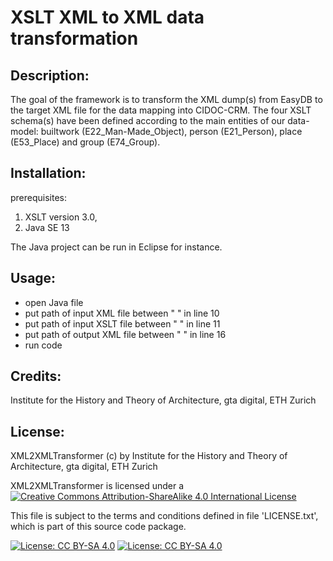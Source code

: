 # XSLT XML to XML data transformation

## Description: 

The goal of the framework is to transform the XML dump(s) from EasyDB to the target XML file for the data mapping into CIDOC-CRM. The four XSLT schema(s) have been defined according to the main entities of our data-model: builtwork (E22_Man-Made_Object), person (E21_Person), place (E53_Place) and group (E74_Group).


## Installation:

prerequisites: 

1. XSLT version 3.0, 
2. Java SE 13

The Java project can be run in Eclipse for instance.


## Usage:

* open Java file
* put path of input XML file between " " in line 10
* put path of input XSLT file between " " in line 11
* put path of output XML file between " " in line 16
* run code


## Credits:

Institute for the History and Theory of Architecture, gta digital, ETH Zurich


## License:

XML2XMLTransformer (c) by Institute for the History and Theory of Architecture, gta digital, ETH Zurich

XML2XMLTransformer is licensed under a
[![Creative Commons Attribution-ShareAlike 4.0 International License](https://creativecommons.org/licenses/by-sa/4.0/)](https://creativecommons.org/licenses/by-sa/4.0/)

This file is subject to the terms and conditions defined in file 'LICENSE.txt', which is part of this source code package.

[![License: CC BY-SA 4.0](https://licensebuttons.net/l/by-sa/4.0/80x15.png)](https://creativecommons.org/licenses/by-sa/4.0/) [![License: CC BY-SA 4.0](https://img.shields.io/badge/License-CC%20BY--SA%204.0-lightgrey.svg)](https://creativecommons.org/licenses/by-sa/4.0/)